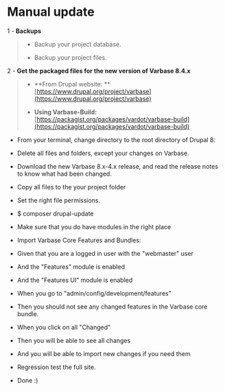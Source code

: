 # Manual update

1 - **Backups**

> * Backup your project database.
>
> * Backup your project files.

2 - **Get the packaged files for the new version of Varbase 8.4.x**

> * **From Drupal website: **[https://www.drupal.org/project/varbase](https://www.drupal.org/project/varbase)
>
> * **Using Varbase-Build:**  [https://packagist.org/packages/vardot/varbase-build](https://packagist.org/packages/vardot/varbase-build)

* From your terminal, change directory to the root directory of Drupal 8:

* Delete all files and folders, except your changes on Varbase.

* Download the new Varbase 8.x-4.x release, and read the release notes to know what had been changed.

* Copy all files to the your project folder

* Set the right file permissions.

* $ composer drupal-update

* Make sure that you do have modules in the right place

* Import Varbase Core Features and Bundles:

* Given that you are a logged in user with the "webmaster" user

* And the "Features" module is enabled

* And the "Features UI" module is enabled

* When you go to "admin/config/development/features"

* Then you should not see any changed features in the Varbase core bundle.

* When you click on all "Changed"

* Then you will be able to see all changes

* And you will be able to import new changes if you need them

* Regression test the full site.

* Done :\)



